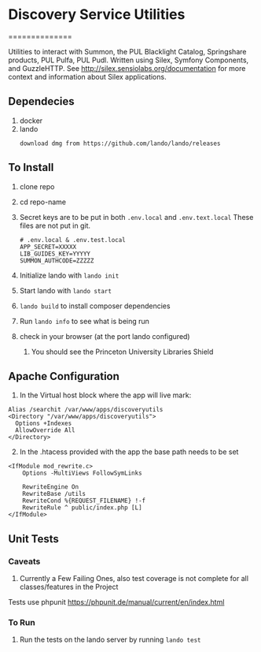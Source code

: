 # Discovery Service Utilities
==============

Utilities to interact with Summon, the PUL Blacklight Catalog, Springshare products, PUL Pulfa, PUL Pudl. Written using Silex, Symfony Components, and GuzzleHTTP. See http://silex.sensiolabs.org/documentation for more context and information about Silex applications.

## Dependecies
1. docker
1. lando
    ```
    download dmg from https://github.com/lando/lando/releases
    ```

## To Install

1. clone repo
1. cd repo-name
1. Secret keys are to be put in both `.env.local` and `.env.text.local`  These files are not put in git.
    ```
    # .env.local & .env.test.local
    APP_SECRET=XXXXX
    LIB_GUIDES_KEY=YYYYY
    SUMMON_AUTHCODE=ZZZZZ
    ```

1. Initialize lando with `lando init`
1. Start lando with `lando start`
1. `lando build` to install composer dependencies
1. Run `lando info` to see what is being run
1. check in your browser (at the port lando configured)
   1. You should see the Princeton University Libraries Shield

## Apache Configuration

1. In the Virtual host block where the app will live mark:
```
Alias /searchit /var/www/apps/discoveryutils
<Directory "/var/www/apps/discoveryutils">
  Options +Indexes
  AllowOverride All
</Directory>
```    
2. In the .htacess provided with the app the base path needs to be set
```
<IfModule mod_rewrite.c>
    Options -MultiViews FollowSymLinks

    RewriteEngine On
    RewriteBase /utils
    RewriteCond %{REQUEST_FILENAME} !-f
    RewriteRule ^ public/index.php [L]
</IfModule>
```

## Unit Tests

### Caveats
1. Currently a Few Failing Ones, also test coverage is not complete for all classes/features in the Project

Tests use phpunit https://phpunit.de/manual/current/en/index.html

### To Run

1. Run the tests on the lando server by running `lando test`

